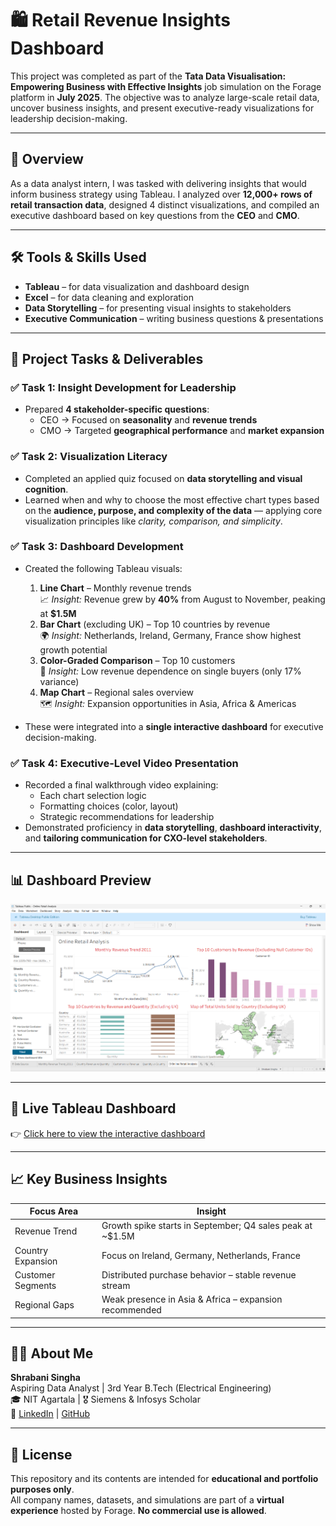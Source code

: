 # 🛍️ Retail Revenue Insights Dashboard

This project was completed as part of the **Tata Data Visualisation: Empowering Business with Effective Insights** job simulation on the Forage platform in **July 2025**. The objective was to analyze large-scale retail data, uncover business insights, and present executive-ready visualizations for leadership decision-making.

---

## 📌 Overview

As a data analyst intern, I was tasked with delivering insights that would inform business strategy using Tableau. I analyzed over **12,000+ rows of retail transaction data**, designed 4 distinct visualizations, and compiled an executive dashboard based on key questions from the **CEO** and **CMO**.

---

## 🛠️ Tools & Skills Used

- **Tableau** – for data visualization and dashboard design  
- **Excel** – for data cleaning and exploration  
- **Data Storytelling** – for presenting visual insights to stakeholders  
- **Executive Communication** – writing business questions & presentations  

---

## 🧩 Project Tasks & Deliverables

### ✅ Task 1: Insight Development for Leadership
- Prepared **4 stakeholder-specific questions**:
  - CEO → Focused on **seasonality** and **revenue trends**
  - CMO → Targeted **geographical performance** and **market expansion**

### ✅ Task 2: Visualization Literacy
- Completed an applied quiz focused on **data storytelling and visual cognition**.
- Learned when and why to choose the most effective chart types based on the **audience, purpose, and complexity of the data** — applying core visualization principles like *clarity, comparison, and simplicity*.

### ✅ Task 3: Dashboard Development
- Created the following Tableau visuals:
  1. **Line Chart** – Monthly revenue trends  
     📈 *Insight:* Revenue grew by **40%** from August to November, peaking at **$1.5M**
  2. **Bar Chart** (excluding UK) – Top 10 countries by revenue  
     🌍 *Insight:* Netherlands, Ireland, Germany, France show highest growth potential
  3. **Color-Graded Comparison** – Top 10 customers  
     👥 *Insight:* Low revenue dependence on single buyers (only 17% variance)
  4. **Map Chart** – Regional sales overview  
     🗺️ *Insight:* Expansion opportunities in Asia, Africa & Americas

- These were integrated into a **single interactive dashboard** for executive decision-making.

### ✅ Task 4: Executive-Level Video Presentation
- Recorded a final walkthrough video explaining:
  - Each chart selection logic
  - Formatting choices (color, layout)
  - Strategic recommendations for leadership
- Demonstrated proficiency in **data storytelling**, **dashboard interactivity**, and **tailoring communication for CXO-level stakeholders**.

---

## 📊 Dashboard Preview

![Dashboard Screenshot](https://github.com/shb-sn/Retail-revenue-insights-TCS-dashboard/blob/main/dashboard_tcs_image.png.png)

---

## 🔗 Live Tableau Dashboard

👉 [Click here to view the interactive dashboard](https://public.tableau.com/app/profile/shrabani.singha/viz/OnlineRetailAnalysis_17527648931960/OnlineRetailAnalysis)  

---

## 📈 Key Business Insights

|            Focus Area                |                           Insight                         |
|--------------------------------------|-----------------------------------------------------------|
|            Revenue Trend             | Growth spike starts in September; Q4 sales peak at ~$1.5M |
|          Country Expansion           |      Focus on Ireland, Germany, Netherlands, France       |
|          Customer Segments           |   Distributed purchase behavior – stable revenue stream   |
|           Regional Gaps              |   Weak presence in Asia & Africa – expansion recommended  |

---




## 👩‍💼 About Me

**Shrabani Singha**  
Aspiring Data Analyst | 3rd Year B.Tech (Electrical Engineering)  
🎓 NIT Agartala | 🎖️ Siemens & Infosys Scholar  
📧 [LinkedIn](https://www.linkedin.com/in/shrabani-singha) | [GitHub](https://github.com/shb-sn)

---

## 📜 License

This repository and its contents are intended for **educational and portfolio purposes only**.  
All company names, datasets, and simulations are part of a **virtual experience** hosted by Forage. **No commercial use is allowed**.




